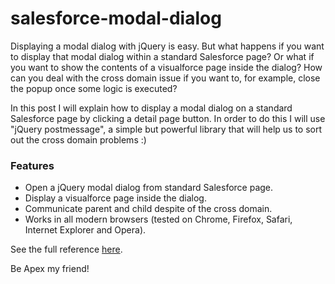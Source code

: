 salesforce-modal-dialog
=======================

Displaying a modal dialog with jQuery is easy. But what happens if you want to display that modal dialog within a standard Salesforce page? Or what if you want to show the contents of a visualforce page inside the dialog? How can you deal with the cross domain issue if you want to, for example, close the popup once some logic is executed?

In this post I will explain how to display a modal dialog on a standard Salesforce page by clicking a detail page button. In order to do this I will use "jQuery postmessage", a simple but powerful library that will help us to sort out the cross domain problems :)
<h3>Features</h3>
<ul>
	<li>Open a jQuery modal dialog from standard Salesforce page.</li>
	<li>Display a visualforce page inside the dialog.</li>
	<li>Communicate parent and child despite of the cross domain.</li>
	<li>Works in all modern browsers (tested on Chrome, Firefox, Safari, Internet Explorer and Opera).</li>
</ul>

See the full reference <a href="http://www.valnavjo.com/blog/?p=184" target="_blank">here</a>.

Be Apex my friend!
